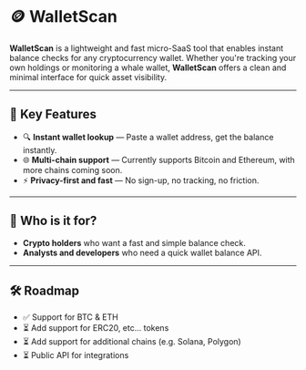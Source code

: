 # 🪙 WalletScan

**WalletScan** is a lightweight and fast micro-SaaS tool that enables instant balance checks for any cryptocurrency wallet.
Whether you're tracking your own holdings or monitoring a whale wallet, **WalletScan** offers a clean and minimal interface for quick asset visibility.

---

## 🚀 Key Features

- 🔍 **Instant wallet lookup** — Paste a wallet address, get the balance instantly.
- 🌐 **Multi-chain support** — Currently supports Bitcoin and Ethereum, with more chains coming soon.
- ⚡ **Privacy-first and fast** — No sign-up, no tracking, no friction.

---

## 👤 Who is it for?

- **Crypto holders** who want a fast and simple balance check.
- **Analysts and developers** who need a quick wallet balance API.

---

## 🛠️ Roadmap

- ✅ Support for BTC & ETH
- ⏳ Add support for ERC20, etc... tokens
- ⏳ Add support for additional chains (e.g. Solana, Polygon)
- ⏳ Public API for integrations
